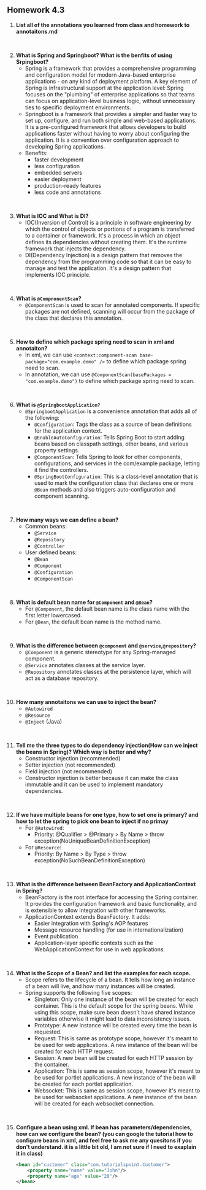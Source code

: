 ## Homework 4.3

1. **List all of the annotations you learned from class and homework to annotaitons.md**
<br/>

2. **What is Spring and Springboot? What is the benfits of using Srpingboot?**
    - Spring is a framework that provides a comprehensive programming and configuration model for modern Java-based enterprise applications - on any kind of deployment platform. A key element of Spring is infrastructural support at the application level: Spring focuses on the "plumbing" of enterprise applications so that teams can focus on application-level business logic, without unnecessary ties to specific deployment environments.
    - Springboot is a framework that provides a simpler and faster way to set up, configure, and run both simple and web-based applications. It is a pre-configured framework that allows developers to build applications faster without having to worry about configuring the application. It is a convention over configuration approach to developing Spring applications.
    - Benefits:
        - faster development
        - less configuration
        - embedded servers
        - easier deployment
        - production-ready features
        - less code and annotations
<br/>

3. **What is IOC and What is DI?**
    - IOC(Inversion of Control) is a principle in software engineering by which the control of objects or portions of a program is transferred to a container or framework. It's a process in which an object defines its dependencies without creating them. It's the runtime framework that injects the dependency.
    - DI(Dependency Injection) is a design pattern that removes the dependency from the programming code so that it can be easy to manage and test the application. It's a design pattern that implements IOC principle.
<br/>

4. **What is `@CompnonentScan`?**
    - `@ComponentScan` is used to scan for annotated components. If specific packages are not defined, scanning will occur from the package of the class that declares this annotation.
<br/>

5. **How to define which package spring need to scan in xml and annotaiton?**
    - In xml, we can use `<context:component-scan base-package="com.example.demo" />` to define which package spring need to scan.
    - In annotation, we can use `@ComponentScan(basePackages = "com.example.demo")` to define which package spring need to scan.
<br/>

6. **What is `@SpringbootApplication?`**
    - `@SpringbootApplication` is a convenience annotation that adds all of the following:
        - `@Configuration`: Tags the class as a source of bean definitions for the application context.
        - `@EnableAutoConfiguration`: Tells Spring Boot to start adding beans based on classpath settings, other beans, and various property settings.
        - `@ComponentScan`: Tells Spring to look for other components, configurations, and services in the com/example package, letting it find the controllers.
        - `@SpringBootConfiguration`: This is a class-level annotation that is used to mark the configuration class that declares one or more `@Bean` methods and also triggers auto-configuration and component scanning.
<br/>

7. **How many ways we can define a bean?**
    - Common beans:
        - `@Service`
        - `@Repository`
        - `@Controller`
    - User defined beans:
        - `@Bean`
        - `@Component`
        - `@Configuration`
        - `@ComponentScan`
<br/>

8. **What is default bean name for `@Component` and `@Bean`?**
    - For `@Component`, the default bean name is the class name with the first letter lowercased.
    - For `@Bean`, the default bean name is the method name.
<br/>

9. **What is the difference between `@component` and `@service`,`@repository`?**
    - `@Component` is a generic stereotype for any Spring-managed component.
    - `@Service` annotates classes at the service layer.
    - `@Repository` annotates classes at the persistence layer, which will act as a database repository.
<br/>

10. **How many annotaitons we can use to inject the bean?**
    - `@Autowired`
    - `@Resource`
    - `@Inject` (Java)
<br/>

11. **Tell me the three types to do dependency injection(How can we inject the beans in Spring)? Which way is better and why?**
    - Constructor injection (recommended)
    - Setter injection (not recommended)
    - Field injection (not recommended)
    - Constructor injection is better because it can make the class immutable and it can be used to implement mandatory dependencies.
<br/>

12. **If we have multiple beans for one type, how to set one is primary? and how to let the spring to pick one bean to inject if no primay**
    - For `@Autowired`:
        - Priority: @Qualifier > @Primary > By Name > throw exception(NoUniqueBeanDefinitionException)
    - For `@Resource`:
        - Priority: By Name > By Type > throw exception(NoSuchBeanDefinitionException)
<br/>

13. **What is the difference between BeanFactory and ApplicationContext in Spring?**
    - BeanFactory is the root interface for accessing the Spring container. It provides the configuration framework and basic functionality, and is extensible to allow integration with other frameworks.
    - ApplicationContext extends BeanFactory. It adds:
        - Easier integration with Spring's AOP features
        - Message resource handling (for use in internationalization)
        - Event publication
        - Application-layer specific contexts such as the WebApplicationContext for use in web applications.
<br/>

14. **What is the Scope of a Bean?  and list the examples for each scope.**
    - Scope refers to the lifecycle of a bean. It tells how long an instance of a bean will live, and how many instances will be created.
    - Spring supports the following five scopes:
        - Singleton: Only one instance of the bean will be created for each container. This is the default scope for the spring beans. While using this scope, make sure bean doesn't have shared instance variables otherwise it might lead to data inconsistency issues.
        - Prototype: A new instance will be created every time the bean is requested.
        - Request: This is same as prototype scope, however it's meant to be used for web applications. A new instance of the bean will be created for each HTTP request.
        - Session: A new bean will be created for each HTTP session by the container.
        - Application: This is same as session scope, however it's meant to be used for portlet applications. A new instance of the bean will be created for each portlet application.
        - Websocket: This is same as session scope, however it's meant to be used for websocket applications. A new instance of the bean will be created for each websocket connection.
<br/>

15. **Configure a bean using xml. If bean has parameters/dependencies, how can we configure the bean? (you can google the tutorial how to configure beans in xml, and feel free to ask me any quesitons if you don't understand. it is a little bit old, I am not sure if I need to exaplain it in class)**

    ```xml
    <bean id="customer" class="com.tutorialspoint.Customer">
        <property name="name" value="John"/>
        <property name="age" value="20"/>
    </bean>
    ```


